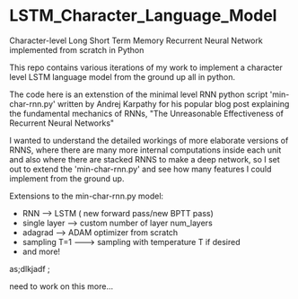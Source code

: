 # LSTM_Character_Language_Model
Character-level Long Short Term Memory Recurrent Neural Network implemented from scratch in Python


This repo contains various iterations of my work to implement a character level LSTM language model from the ground up all in python. 

The code here is an extenstion of the minimal level RNN python script 'min-char-rnn.py' written by Andrej Karpathy for his popular blog post explaining
the fundamental mechanics of RNNs, "The Unreasonable Effectiveness of Recurrent Neural Networks"

I wanted to understand the detailed workings of more elaborate versions of RNNS, where there are many more internal computations inside each unit and also where there
are stacked RNNS to make a deep network, so I set out to extend the 'min-char-rnn.py' and see how many features I could implement from the ground up. 

Extensions to the min-char-rnn.py model:

* RNN --> LSTM ( new forward pass/new BPTT pass)
* single layer --> custom number of layer num_layers
* adagrad --> ADAM optimizer from scratch
* sampling T=1 ---> sampling with temperature T if desired
* and more! 

as;dlkjadf ;

need to work on this more...


